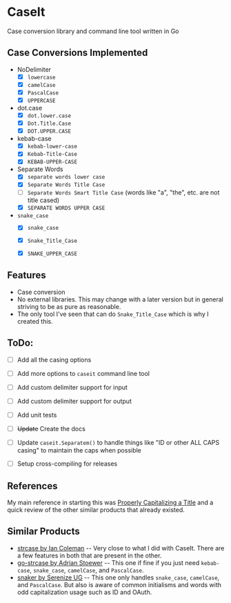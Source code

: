 CaseIt
======

Case conversion library and command line tool written in Go


Case Conversions Implemented
----------------------------

* NoDelimiter
	* [x] `lowercase`
	* [x] `camelCase`
	* [x] `PascalCase`
	* [x] `UPPERCASE`
* dot.case
	* [x] `dot.lower.case`
	* [x] `Dot.Title.Case`
	* [x] `DOT.UPPER.CASE`
* kebab-case
	* [x] `kebab-lower-case`
	* [x] `Kebab-Title-Case`
	* [x] `KEBAB-UPPER-CASE`
* Separate Words
	* [x] `separate words lower case`
	* [x] `Separate Words Title Case`
	* [ ] `Separate Words Smart Title Case` (words like "a", "the", etc. are not title cased)
	* [x] `SEPARATE WORDS UPPER CASE`
* `snake_case`
	* [x] `snake_case`
	* [x] `Snake_Title_Case`
	* [x] `SNAKE_UPPER_CASE`


Features
--------

* Case conversion
* No external libraries. This may change with a later version but in general striving to be as pure as reasonable.
* The only tool I've seen that can do `Snake_Title_Case` which is why I created this.


ToDo:
-----

* [ ] Add all the casing options
* [ ] Add more options to `caseit` command line tool
* [ ] Add custom delimiter support for input
* [ ] Add custom delimiter support for output
* [ ] Add unit tests
* [ ] <s>Update</s> Create the docs
* [ ] Update `caseit.Separatem()` to handle things like "ID or other ALL CAPS casing" to maintain the caps when possible
* [ ] Setup cross-compiling for releases


References
----------

My main reference in starting this was [Properly Capitalizing a Title][] and a quick review of the other similar products that already existed.


Similar Products
----------------

* [strcase by Ian Coleman][] -- Very close to what I did with CaseIt. There are a few features in both that are present in the other.
* [go-strcase by Adrian Stoewer][] -- This one if fine if you just need `kebab-case`, `snake_case`, `camelCase`, and `PascalCase`.
* [snaker by Serenize UG] -- This one only handles `snake_case`, `camelCase`, and `PascalCase`. But also is aware of common initialisms and words with odd capitalization usage such as ID and OAuth.



[go-strcase by Adrian Stoewer]: https://github.com/stoewer/go-strcase
[Properly Capitalizing a Title]: https://golangcookbook.com/chapters/strings/title/
[snaker by Serenize UG]: https://github.com/serenize/snaker
[strcase by Ian Coleman]: https://github.com/iancoleman/strcase
